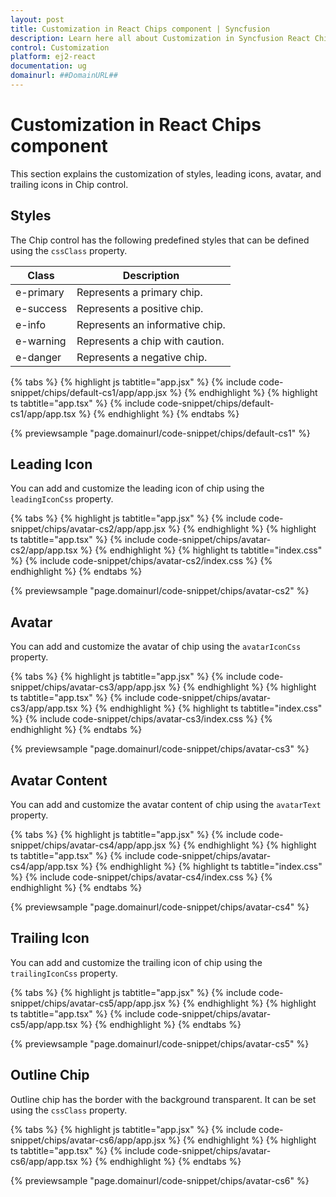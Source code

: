 ```yaml
---
layout: post
title: Customization in React Chips component | Syncfusion
description: Learn here all about Customization in Syncfusion React Chips component of Syncfusion Essential JS 2 and more.
control: Customization 
platform: ej2-react
documentation: ug
domainurl: ##DomainURL##
---
```


# Customization in React Chips component

This section explains the customization of styles, leading icons, avatar, and trailing icons in Chip control.

## Styles

The Chip control has the following predefined styles that can be defined using the `cssClass` property.

| Class | Description |
| -------- | -------- |
| e-primary | Represents a primary chip. |
| e-success | Represents a positive chip. |
| e-info |  Represents an informative chip. |
| e-warning | Represents a chip with caution. |
| e-danger | Represents a negative chip. |

{% tabs %}
{% highlight js tabtitle="app.jsx" %}
{% include code-snippet/chips/default-cs1/app/app.jsx %}
{% endhighlight %}
{% highlight ts tabtitle="app.tsx" %}
{% include code-snippet/chips/default-cs1/app/app.tsx %}
{% endhighlight %}
{% endtabs %}

 {% previewsample "page.domainurl/code-snippet/chips/default-cs1" %}

## Leading Icon

You can add and customize the leading icon of chip using the `leadingIconCss` property.

{% tabs %}
{% highlight js tabtitle="app.jsx" %}
{% include code-snippet/chips/avatar-cs2/app/app.jsx %}
{% endhighlight %}
{% highlight ts tabtitle="app.tsx" %}
{% include code-snippet/chips/avatar-cs2/app/app.tsx %}
{% endhighlight %}
{% highlight ts tabtitle="index.css" %}
{% include code-snippet/chips/avatar-cs2/index.css %}
{% endhighlight %}
{% endtabs %}

 {% previewsample "page.domainurl/code-snippet/chips/avatar-cs2" %}

## Avatar

You can add and customize the avatar of chip using the `avatarIconCss` property.

{% tabs %}
{% highlight js tabtitle="app.jsx" %}
{% include code-snippet/chips/avatar-cs3/app/app.jsx %}
{% endhighlight %}
{% highlight ts tabtitle="app.tsx" %}
{% include code-snippet/chips/avatar-cs3/app/app.tsx %}
{% endhighlight %}
{% highlight ts tabtitle="index.css" %}
{% include code-snippet/chips/avatar-cs3/index.css %}
{% endhighlight %}
{% endtabs %}

 {% previewsample "page.domainurl/code-snippet/chips/avatar-cs3" %}

## Avatar Content

You can add and customize the avatar content of chip using the `avatarText` property.

{% tabs %}
{% highlight js tabtitle="app.jsx" %}
{% include code-snippet/chips/avatar-cs4/app/app.jsx %}
{% endhighlight %}
{% highlight ts tabtitle="app.tsx" %}
{% include code-snippet/chips/avatar-cs4/app/app.tsx %}
{% endhighlight %}
{% highlight ts tabtitle="index.css" %}
{% include code-snippet/chips/avatar-cs4/index.css %}
{% endhighlight %}
{% endtabs %}

 {% previewsample "page.domainurl/code-snippet/chips/avatar-cs4" %}

## Trailing Icon

You can add and customize the trailing icon of chip using the `trailingIconCss` property.

{% tabs %}
{% highlight js tabtitle="app.jsx" %}
{% include code-snippet/chips/avatar-cs5/app/app.jsx %}
{% endhighlight %}
{% highlight ts tabtitle="app.tsx" %}
{% include code-snippet/chips/avatar-cs5/app/app.tsx %}
{% endhighlight %}
{% endtabs %}

 {% previewsample "page.domainurl/code-snippet/chips/avatar-cs5" %}

## Outline Chip

Outline chip has the border with the background transparent. It can be set using the `cssClass` property.

{% tabs %}
{% highlight js tabtitle="app.jsx" %}
{% include code-snippet/chips/avatar-cs6/app/app.jsx %}
{% endhighlight %}
{% highlight ts tabtitle="app.tsx" %}
{% include code-snippet/chips/avatar-cs6/app/app.tsx %}
{% endhighlight %}
{% endtabs %}

 {% previewsample "page.domainurl/code-snippet/chips/avatar-cs6" %}
